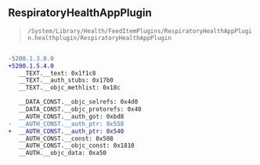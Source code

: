 ## RespiratoryHealthAppPlugin

> `/System/Library/Health/FeedItemPlugins/RespiratoryHealthAppPlugin.healthplugin/RespiratoryHealthAppPlugin`

```diff

-5200.1.3.0.0
+5200.1.5.4.0
   __TEXT.__text: 0x1f1c8
   __TEXT.__auth_stubs: 0x17b0
   __TEXT.__objc_methlist: 0x18c

   __DATA_CONST.__objc_selrefs: 0x4d0
   __DATA_CONST.__objc_protorefs: 0x40
   __AUTH_CONST.__auth_got: 0xbd8
-  __AUTH_CONST.__auth_ptr: 0x558
+  __AUTH_CONST.__auth_ptr: 0x540
   __AUTH_CONST.__const: 0x508
   __AUTH_CONST.__objc_const: 0x1810
   __AUTH.__objc_data: 0xa50

```
